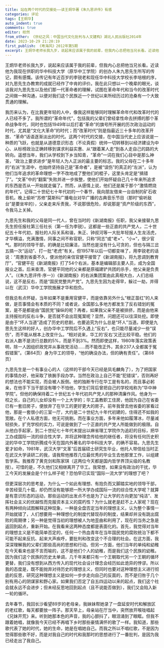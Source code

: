 ```yaml
---
title: 站在两个时代的交接处——读王炯华著《朱九思评传》有感
categories: 评论
tags: [王炯华]
auto_indent: true
comments: true
editor: 皎然
from_other: 《世纪之风：中国当代文化批判与人文建构》湖北人民出版社2014年
date: 2023-10-29 21:20:19
first_publish: 《粤海风》2012年第5期
excerpt: 王炯华老师长我九岁，说起来应该属于我的前辈，但我内心总把他当兄长看。近读他为我现在供职的华中科技大学（原华中工学院）的创办人朱九思先生所写的传记，颇有感慨。该传记有年近百岁的李锐老和现任华中科技大学校长李培根的序，对九思先生办教育的成就已经作了中肯的评价。我在此只想以一个晚辈的眼光，谈谈我对九思先生以及他们那一代革命者的理解，试图在革命年代和当今的改革时代之间做一种沟通，以便对我们这个民族近一个世纪以来所经历过的沧桑有一个大致贯通的理解。
---
```

王炯华老师长我九岁，说起来应该属于我的前辈，但我内心总把他当兄长看。近读他为我现在供职的华中科技大学（原华中工学院）的创办人朱九思先生所写的传记，颇有感慨。该传记有年近百岁的李锐老和现任华中科技大学校长李培根的序，对九思先生办教育的成就已经作了中肯的评价。我在此只想以一个晚辈的眼光，谈谈我对九思先生以及他们那一代革命者的理解，试图在革命年代和当今的改革时代之间做一种沟通，以便对我们这个民族近一个世纪以来所经历过的沧桑有一个大致贯通的理解。

我历来认为，在比我更年轻的人中，像我这样能够同时理解革命年代和改革时代的人已经不多了。我所谓的“革命年代”，包括我的父辈们曾经拿性命去拼搏的那个革命战争年代，同时也包括1949年以后打着“革命”的旗号所开展的历次政治运动的时代，尤其是“文化大革命”的时代；而“改革时代”则是指最近三十多年的改革开放、“革命”话语逐渐淡出的时代。这两个时代的交接，在中国当代史上应该说是一种质的飞跃，也就是从道德意识形态（不论真假）统帅一切转移到以经济建设为中心、从标榜政治正确转移到谋求利益实惠、从“跟着某人走”到各人走自己的路的大转向。遥想当年，我们从学校到下乡当知青，“革命”一词在我们心目中是那么神圣，“政治上要求进步”是年轻人为人正派的最主要的标志。我的父母在二十多年的“右派”生涯中，也始终坚持自己是“革命者”，是被“误伤”的真正的“左派”，认为他们当年追求的革命理想一字不改地成了整他们的棍子，这里头肯定是“搞错了”。“文革”中的“翻案”失败并进一步挨整，使他们开始怀疑自己几十年来所追求的东西是否从一开始就走偏了。然而，从感情上说，他们还是属于那个“激情燃烧的年代”。记得二十世纪七十年代初的一个春节，我向朋友借来一台自制的矿石收音机，晚上偷听“苏修”莫斯科广播电台对华广播的古典音乐节目（那时“偷听敌台”是要坐牢的），父亲走来斥责我，不说那很危险，却说那是“资产阶级的东西”，令我马上关掉。

九思先生和我的父母是同一代人，曾在当时的《新湖南报》任职，我父亲接替九思先生担任报社第三任社长（第一任为李锐）。这都是一些正直的共产党人，二十世纪五十年代初，报社的人际关系和谐，朱正、钟叔河等一大批年轻报人生龙活虎，才华横溢，充满激情，同事之间不称官职，只称“同志”或“老×”、“小×”，很少官气。那时的领导干部，的确是比较廉洁，当然也是没有什么可贪的，但也与隔三岔五搞一次“运动”、打一批“老虎”有关。但1957年以后一切都变味了，用李锐老的话说：“周惠到省委不久，便派他的亲信官健平接管了《新湖南报》，将九思调到教育厅”，“官健平在《新湖南报》打了54个右派，基本是编辑部主要人员，成为全国报业之首。后来查清，官健平同他的父亲都是原福建铲共团的杀手，他父亲是负责人”。（《朱九思评传·序一》）《新湖南报》的右派集团案由此真相大白，人们总结说，这不是反右，而是“国民党整共产党”。九思先生因为走得早，躲过一劫，并得以在（武汉）华中工学院施展才华和抱负。

但我总有点怀疑，当年如果不是重用官健平，而是依靠另外什么“根正苗红”的人来做，是否事情会有本质的不同？或者说，全国那么多地方都发生了反右错划的冤案，是不是都是由“国民党”操纵的呢？再者，如果我父亲不是被排挤，而是由他来主持报社的反右斗争，是否就不会出现冤案呢？显然，问题还可以往深处挖。即使是由于“坏人当道”造成了历史的悲剧，也要追究为什么总是“坏人”当道。即使是九思先生这样的好人，创办华中工学院后不久遇上“反右”，也只能尽量减少一些“误伤”，而不能从根本上改变什么。“相对说来，华工的‘反右’又还比较平稳。他们的右派人数不是流行总数的5%，而是不到3%。然而即使这样，1980年落实政策表明，除一人因组织政党并从事政党活动……而不能改正外，其余237人全都属于冤假错案”。（第64页）身为华工的领导，“他的确没办法，但的确有责任”。（第68页）

九思先生是一个有事业心的人（这样的干部今天已经是凤毛麟角了），为了把国家的事情办好，他采取了铁腕手段办学。当然在政治上自己不能“犯错误”，否则再好的想法也不能实现，而会被人扳倒。他的独断专行在华工是有名的，而且事必躬亲，在他手下当干部没有哪个不怕他，学生们背后曾把自己的学校戏称为“华中神学院”。但他的确保持着二十世纪五十年代初共产党人的那种清廉作风。他身为一校之长，自己的儿女却没有一个上大学的；华工盖教职工住房，他因为自己在省委已有一套旧房子，便放弃了在华工的更好更大的房子。前年我曾去他省委的家看过他，那是一套很小的三室一厅，大约是二十世纪九十年代初建的，住得还不如我的宽敞。在个人私德方面，他无可挑剔。而在事业方面，多年来他如履薄冰，尽量减轻损失，扩充学校的实力，可说是做到了一个正直的共产党人所能做到的极限。自从他白手起家，到二十世纪七十年代末提出以麻省理工学院作为追赶的目标，把华工办成国际一流的综合性大学，并将这种理念传给他的继任者，将没有任何历史积淀的华中工学院折腾成今天在国内外著名的华中科技大学，的确不容易。九思先生爱才如命，1981年，武汉大学“文革”后首届硕士研究生毕业，他托人带信给当时正在武汉大学读研二的我，请我帮他推荐几位最优秀的毕业生去他那里工作，以组建哲学系。我推荐了黄克剑和陈家琪（这两位今天都是国内哲学界顶尖级的名教授）。可惜的是，不久他们又相继离开了华工。我常想，如果没有政治的干扰，华工今天的发展会是个什么样子呢？恐怕早已实现“国际一流大学”的理想了吧？

但更深层次的思考是，为什么一个如此有理想、有抱负而又脚踏实地的领导干部，辛苦经营几十载，却仍然没有能够把一所大学办成国际一流的综合性大学呢？就算是有意识形态的运动，那些运动的出发点不也是为了让大学的方向更加“纯洁”、发挥社会主义的优越性而克服资本主义的腐朽性？为什么就老是赶不上人家呢？现在有两种倾向试图解释这种现象，一种是全盘否定当年的理想主义，认为整个事情一开始就错了，人们想要用一种理想化的制度代替现存的制度，结果却并没有跳出腐败的周期律；另一种是觉得当初的理想被人为地歪曲和利用了，现在的当务之急是返回到起点，重新开始。在我看来这两种态度都是表面化的。首先，我觉得对当年的理想主义是不能简单否定的，任何一个热血青年在当年国民党的腐败统治下都不可能不起来反抗、起来大声疾呼，要批判和改变这个不合理的社会。在这方面，我深深理解我的父辈们那些高尚的思想和行动。但另一方面，他们当年的单纯和幼稚在今天看来也是不言而喻的，这不是他们个人的幼稚，而是我们这个民族的幼稚。因为我们这个民族的历史太单调，几千年来都只有一个王朝取代另一个王朝的循环更替，我们没有想到从西方传入的现代社会设计理念会经历如此诡异的悖谬。所以我的态度是，既不能抛弃对待历史的理想主义，但同时也要对这种理想主义进行彻底的反思，研究这种理想主义是如何一步步走向自己的反面的，而不是归咎于几个别有用心的阴谋家和野心家。如果我们否定了自五四运动以来的起点，我们这个社会就永远不会进步；但未经反思地回到起点（且不说能否做到），我们又会陷入新一轮的循环。

去年春节，我回长沙看望89岁的老母亲，我妹妹帮她录了一盘延安时代和解放区的老红歌，每天都要放一阵子。那天早上，母亲站在厅当中，突然放开喉咙唱起《兄妹开荒》来。听到她那本色的声音，我的心颤抖了，眼泪涌到了眼眶。但我不跟着她唱，就像我今天已经不再唱下乡时那些豪情满怀的歌了一样。我知道，那些歌代表了她的时代，她的生命，她是在唱她自己。而我之所以不唱红歌，不是因为觉得那些歌不好，而是对我自己的时代和我那时的思想进行了一番批判，是因为我已经走出了我自己。
